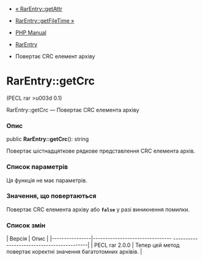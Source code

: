 - [« RarEntry::getAttr](rarentry.getattr.md)
- [RarEntry::getFileTime »](rarentry.getfiletime.md)

- [PHP Manual](index.md)
- [RarEntry](class.rarentry.md)
- Повертає CRC елемент архіву

# RarEntry::getCrc

(PECL rar \>u003d 0.1)

RarEntry::getCrc — Повертає CRC елемента архіву

### Опис

public **RarEntry::getCrc**(): string

Повертає шістнадцяткове рядкове представлення CRC елемента
архів.

### Список параметрів

Ця функція не має параметрів.

### Значення, що повертаються

Повертає CRC елемента архіву або **`false`** у разі виникнення
помилки.

### Список змін

| Версія | Опис |
|----------------|-------------------------------- -------------------------------------------|
| PECL rar 2.0.0 | Тепер цей метод повертає коректні значення багатотомних архівів. |
